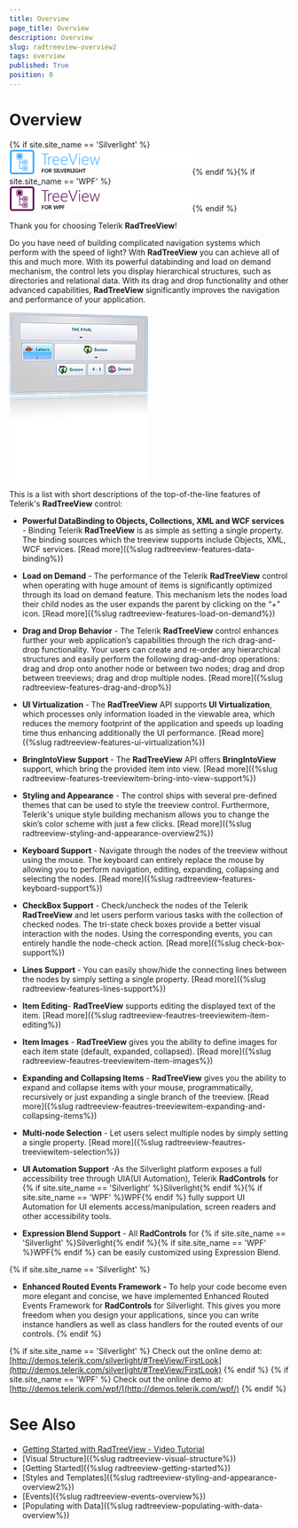 ```yaml
---
title: Overview
page_title: Overview
description: Overview
slug: radtreeview-overview2
tags: overview
published: True
position: 0
---
```


# Overview

{% if site.site_name == 'Silverlight' %}![treeview sl icon](images/treeview_sl_icon.png){% endif %}{% if site.site_name == 'WPF' %}![treeview wpf icon](images/treeview_wpf_icon.png){% endif %}

Thank you for choosing Telerik __RadTreeView__!		

Do you have need of building complicated navigation systems which perform with the speed of light? With __RadTreeView__ you can achieve all of this and much more. With its powerful databinding and load on demand mechanism, the control lets you display hierarchical structures, such as directories and relational data. With its drag and drop functionality and other advanced capabilities, __RadTreeView__ significantly improves the navigation and performance of your application.

![](images/RadTreeView_Overview_030.png)

This is a list with short descriptions of the top-of-the-line features of Telerik's __RadTreeView__ control:

* __Powerful DataBinding to Objects, Collections, XML and WCF services__ - Binding Telerik __RadTreeView__ is as simple as setting a single property. The binding sources which the treeview supports include Objects, XML, WCF services. [Read more]({%slug radtreeview-features-data-binding%})

* __Load on Demand__ -  The performance of the Telerik __RadTreeView__ control when operating with huge amount of items is significantly optimized through its load on demand feature. This mechanism lets the nodes load their child nodes as the user expands the parent by clicking on the “+” icon. [Read more]({%slug radtreeview-features-load-on-demand%})

* __Drag and Drop Behavior__ - The Telerik __RadTreeView__ control enhances further your web application’s capabilities through the rich drag-and-drop functionality. Your users can create and re-order any hierarchical structures and easily perform the following drag-and-drop operations: drag and drop onto another node or between two nodes; drag and drop between treeviews; drag and drop multiple nodes. [Read more]({%slug radtreeview-features-drag-and-drop%})

* __UI Virtualization__ - The __RadTreeView__ API supports __UI Virtualization__, which processes only information loaded in the viewable area, which reduces the memory footprint of the application and speeds up loading time thus enhancing additionally the UI performance. [Read more]({%slug radtreeview-features-ui-virtualization%})

* __BringIntoView Support__ - The __RadTreeView__ API offers __BringIntoView__ support, which bring the provided item into view. [Read more]({%slug radtreeview-features-treeviewitem-bring-into-view-support%})

* __Styling and Appearance__ - The control ships with several pre-defined themes that can be used to style the treeview control. Furthermore, Telerik's unique style building mechanism allows you to change the skin’s color scheme with just a few clicks. [Read more]({%slug radtreeview-styling-and-appearance-overview2%})

* __Keyboard Support__ - Navigate through the nodes of the treeview without using the mouse. The keyboard can entirely replace the mouse by allowing you to perform navigation, editing, expanding, collapsing and selecting the nodes. [Read more]({%slug radtreeview-features-keyboard-support%})

* __CheckBox Support__ - Check/uncheck the nodes of the Telerik __RadTreeView__ and let users perform various tasks with the collection of checked nodes. The tri-state check boxes provide a better visual interaction with the nodes. Using the corresponding events, you can entirely handle the node-check action. [Read more]({%slug check-box-support%})

* __Lines Support__ - You can easily show/hide the connecting lines between the nodes by simply setting a single property.
			  [Read more]({%slug radtreeview-features-lines-support%})

* __Item Editing__- __RadTreeView__ supports editing the displayed text of the item. [Read more]({%slug radtreeview-feautres-treeviewitem-item-editing%})

* __Item Images__ - __RadTreeView__ gives you the ability to define images for each item state (default, expanded, collapsed). [Read more]({%slug radtreeview-feautres-treeviewitem-item-images%})

* __Expanding and Collapsing Items__ - __RadTreeView__ gives you the ability to expand and collapse items with your mouse, programmatically, recursively or just expanding a single branch of the treeview. [Read more]({%slug radtreeview-feautres-treeviewitem-expanding-and-collapsing-items%})

* __Multi-node Selection__ - Let users select multiple nodes by simply setting a single property. [Read more]({%slug radtreeview-feautres-treeviewitem-selection%})

* __UI Automation Support__ -As the Silverlight platform exposes a full accessibility tree through UIA(UI Automation), Telerik __RadControls__ for {% if site.site_name == 'Silverlight' %}Silverlight{% endif %}{% if site.site_name == 'WPF' %}WPF{% endif %} fully support UI Automation for UI elements access/manipulation, screen readers and other accessibility tools.

* __Expression Blend Support__ - All __RadControls__ for {% if site.site_name == 'Silverlight' %}Silverlight{% endif %}{% if site.site_name == 'WPF' %}WPF{% endif %} can be easily customized using Expression Blend.

{% if site.site_name == 'Silverlight' %}
* __Enhanced Routed Events Framework -__ To help your code become even more elegant and concise, we have implemented Enhanced Routed Events Framework for __RadControls__ for Silverlight. This gives you more freedom when you design your applications, since you can write instance handlers as well as class handlers for the routed events of our controls.
{% endif %}

{% if site.site_name == 'Silverlight' %}
Check out the online demo at: [http://demos.telerik.com/silverlight/#TreeView/FirstLook](http://demos.telerik.com/silverlight/#TreeView/FirstLook)
{% endif %}
{% if site.site_name == 'WPF' %}
Check out the online demo at: [http://demos.telerik.com/wpf/](http://demos.telerik.com/wpf/)
{% endif %}

# See Also

 * [Getting Started with RadTreeView - Video Tutorial](http://tv.telerik.com/silverlight/video/introduction-radtreeview-silverlight)
 * [Visual Structure]({%slug radtreeview-visual-structure%})
 * [Getting Started]({%slug radtreeview-getting-started%})
 * [Styles and Templates]({%slug radtreeview-styling-and-appearance-overview2%})
 * [Events]({%slug radtreeview-events-overview%})
 * [Populating with Data]({%slug radtreeview-populating-with-data-overview%})
